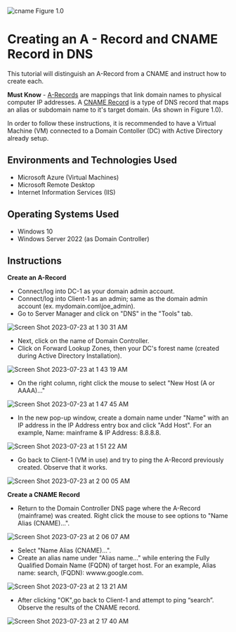 
![cname](https://github.com/AIweave/Creating-an-A-Record-and-CNAME-Record/assets/121763338/c89f6dfe-f7e4-4865-9bae-01f78aeec060) Figure 1.0


<h1>Creating an A - Record and CNAME Record in DNS</h1>

This tutorial will distinguish an A-Record from a CNAME and instruct how to create each.<br />

**Must Know** - [A-Records](https://support.google.com/a/answer/2576578?hl=en#:~:text=An%20A%20record%20maps%20a,configured%20for%20one%20domain%20name.&zippy=%2Chow-a-records-work%2Cconfigure-a-records-now) are mappings that link domain names to physical computer IP addresses.  A [CNAME Record](https://en.wikipedia.org/wiki/CNAME_record) is a type of DNS record that maps an alias or subdomain name to it's target domain. (As shown in Figure 1.0).  

In order to follow these instructions, it is recommended to have a Virtual Machine (VM) connected to a Domain Contoller (DC) with Active Directory already setup. 

<h2>Environments and Technologies Used</h2>

- Microsoft Azure (Virtual Machines)
- Microsoft Remote Desktop
- Internet Information Services (IIS)

<h2>Operating Systems Used </h2>

- Windows 10</b>
- Windows Server 2022 (as Domain Controller)

<h2>Instructions</h2>

**Create an A-Record**
- Connect/log into DC-1 as your domain admin account. 
- Connect/log into Client-1 as an admin; same as the domain admin account (ex. mydomain.com\joe_admin).
- Go to Server Manager and click on "DNS" in the "Tools" tab.

![Screen Shot 2023-07-23 at 1 30 31 AM](https://github.com/AIweave/Creating-an-A-Record-and-CNAME-Record/assets/121763338/c44e61ea-612f-40cd-bb78-17950f0355ff)

  
- Next, click on the name of Domain Controller.
- Click on Forward Lookup Zones, then your DC's forest name (created during Active Directory Installation).

![Screen Shot 2023-07-23 at 1 43 19 AM](https://github.com/AIweave/Creating-an-A-Record-and-CNAME-Record/assets/121763338/8a07d945-3202-4242-a08a-55dc530f2e9b)

- On the right column, right click the mouse to select "New Host (A or AAAA)..."

![Screen Shot 2023-07-23 at 1 47 45 AM](https://github.com/AIweave/Creating-an-A-Record-and-CNAME-Record/assets/121763338/200d990c-3516-4061-a04b-c0ee3cb19564)

- In the new pop-up window, create a domain name under "Name" with an IP address in the IP Address entry box and click "Add Host". For an example, Name: mainframe & IP Address: 8.8.8.8. 

![Screen Shot 2023-07-23 at 1 51 22 AM](https://github.com/AIweave/Creating-an-A-Record-and-CNAME-Record/assets/121763338/ab2a85d0-0d30-4c9e-866e-30d4eece8bba)


- Go back to Client-1 (VM in use) and try to ping the A-Record previously created. Observe that it works.

![Screen Shot 2023-07-23 at 2 00 05 AM](https://github.com/AIweave/Creating-an-A-Record-and-CNAME-Record/assets/121763338/f3a5f2f1-fd01-41e4-8877-a4bdc40a0bfc)


**Create a CNAME Record**
- Return to the Domain Controller DNS page where the A-Record (mainframe) was created. Right click the mouse to see options to "Name Alias (CNAME)...".
  
![Screen Shot 2023-07-23 at 2 06 07 AM](https://github.com/AIweave/Creating-an-A-Record-and-CNAME-Record/assets/121763338/95c4507d-e95a-4fc2-80e6-d98c7ab2ed79)

- Select "Name Alias (CNAME)...".
- Create an alias name under "Alias name..." while entering the Fully Qualified Domain Name (FQDN) of target host. For an example, Alias name: search, (FQDN): wwww.google.com.

![Screen Shot 2023-07-23 at 2 13 21 AM](https://github.com/AIweave/Creating-an-A-Record-and-CNAME-Record/assets/121763338/ca3b0bd1-6198-4b3e-9c07-d13a40c8b970)

  
- After clicking "OK",go back to Client-1 and attempt to ping “search”. Observe the results of the CNAME record.

![Screen Shot 2023-07-23 at 2 17 40 AM](https://github.com/AIweave/Creating-an-A-Record-and-CNAME-Record/assets/121763338/f10a0d88-c367-4782-83a8-87cf29dd8ce8)

